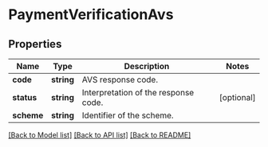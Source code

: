 # PaymentVerificationAvs

## Properties
Name | Type | Description | Notes
------------ | ------------- | ------------- | -------------
**code** | **string** | AVS response code. | 
**status** | **string** | Interpretation of the response code. | [optional] 
**scheme** | **string** | Identifier of the scheme. | 

[[Back to Model list]](../README.md#documentation-for-models) [[Back to API list]](../README.md#documentation-for-api-endpoints) [[Back to README]](../README.md)


